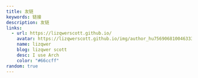 ```yaml
---
title: 友链
keywords: 链接
description: 友链
links:
  - url: https://lizqwerscott.github.io/
    avatar: https://lizqwerscott.github.io/img/author_hu7569068100463337515.png
    name: lizqwer
    blog: lizqwer scott
    desc: 𝙸 𝚞𝚜𝚎 𝙰𝚛𝚌𝚑
    color: "#66ccff"
random: true
---
```


<YunLinks :links="frontmatter.links" :random="frontmatter.random" errorImg="https://cdn.yunyoujun.cn/img/avatar/none.jpg" />


